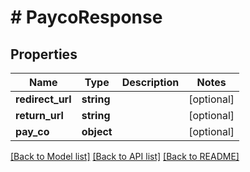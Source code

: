 # # PaycoResponse

## Properties

Name | Type | Description | Notes
------------ | ------------- | ------------- | -------------
**redirect_url** | **string** |  | [optional]
**return_url** | **string** |  | [optional]
**pay_co** | **object** |  | [optional]

[[Back to Model list]](../../README.md#models) [[Back to API list]](../../README.md#endpoints) [[Back to README]](../../README.md)
